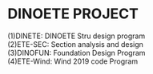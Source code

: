 # DINOETE PROJECT
(1)DINETE: DINOETE Stru design program\
(2)ETE-SEC: Section analysis and design\
(3)DINOFUN: Foundation Design Program\
(4)ETE-Wind: Wind 2019 code Program
